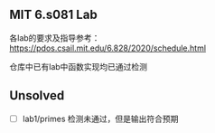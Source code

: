 ## MIT 6.s081 Lab

各lab的要求及指导参考：https://pdos.csail.mit.edu/6.828/2020/schedule.html 

仓库中已有lab中函数实现均已通过检测

## Unsolved

- [ ] lab1/primes 检测未通过，但是输出符合预期

